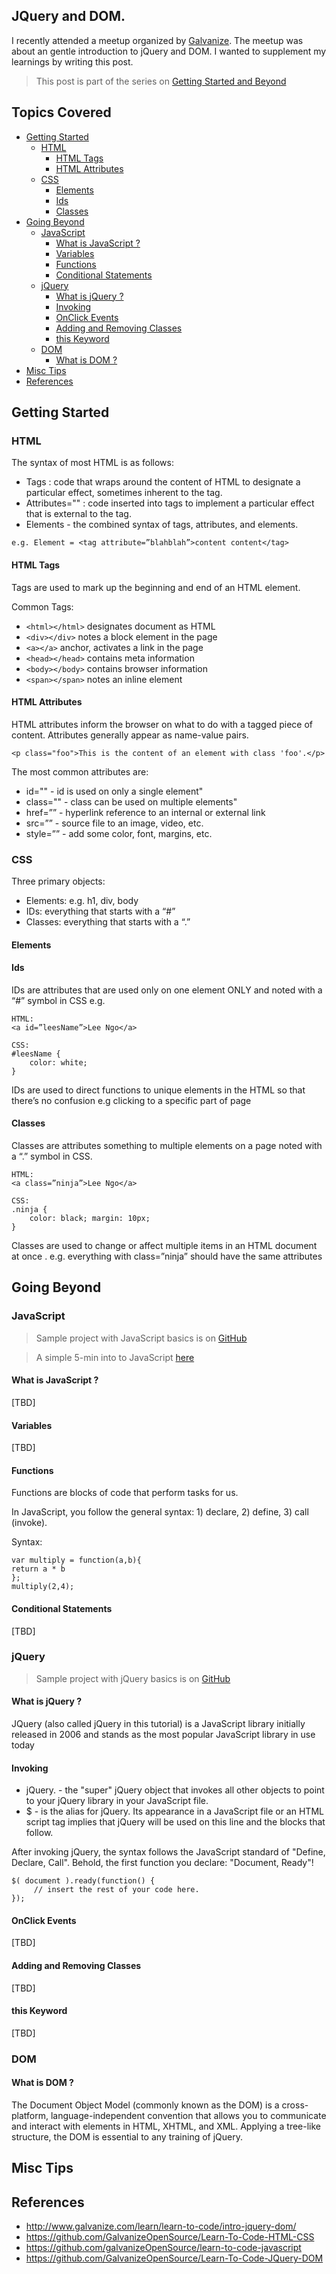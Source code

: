 ## JQuery and DOM.

I recently attended a meetup organized by [Galvanize](http://www.galvanize.com/). The meetup was about an gentle introduction to jQuery and DOM. I wanted to supplement my learnings by writing this post.

> This post is part of the series on [Getting Started and Beyond](https://github.com/abgoswam/getting-started-and-beyond)

## Topics Covered

- [Getting Started](#getting-started)
	- [HTML](#html)
		- [HTML Tags](#html-tags)
		- [HTML Attributes](#html-attributes)
	- [CSS](#css)
		- [Elements](#elements)
		- [Ids](#ids)
		- [Classes](#classes)
- [Going Beyond](#going-beyond)
	- [JavaScript](#javascript)
		- [What is JavaScript ?](#what-is-javascript-)
		- [Variables](#variables)
		- [Functions](#functions)
		- [Conditional Statements](#conditional-statements)
	- [jQuery](#jquery)
		- [What is jQuery ?](#what-is-jquery-)
		- [Invoking](#invoking)
		- [OnClick Events](#onclick-events)
		- [Adding and Removing Classes](#adding-and-removing-classes)
		- [this Keyword](#this-keyword)
	- [DOM](#dom)
		- [What is DOM ?](#what-is-dom-)
- [Misc Tips](#misc-tips)
- [References](#references)

## Getting Started

### HTML

The syntax of most HTML is as follows:

- Tags : code that wraps around the content of HTML to designate a particular effect, sometimes inherent to the tag.
- Attributes="" : code inserted into tags to implement a particular effect that is external to the tag.
- Elements - the combined syntax of tags, attributes, and elements.

`e.g. Element = <tag attribute=”blahblah”>content content</tag>`

#### HTML Tags
Tags are used to mark up the beginning and end of an HTML element.

Common Tags:
- `<html></html>` designates document as HTML
- `<div></div>` notes a block element in the page
- `<a></a>` anchor, activates a link in the page
- `<head></head>` contains meta information
- `<body></body>` contains browser information
- `<span></span>` notes an inline element

#### HTML Attributes
HTML attributes inform the browser on what to do with a tagged piece of content. Attributes generally appear as name-value pairs.

`<p class="foo">This is the content of an element with class 'foo'.</p>`

The most common attributes are:

- id="" - id is used on only a single element"
- class="" - class can be used on multiple elements"
- href=”” - hyperlink reference to an internal or external link
- src=”” - source file to an image, video, etc.
- style=”” - add some color, font, margins, etc.

### CSS

Three primary objects:

- Elements: e.g. h1, div, body
- IDs: everything that starts with a “#”
- Classes: everything that starts with a “.”

#### Elements

#### Ids

IDs are attributes that are used only on one element ONLY and noted with a “#” symbol in CSS e.g.
~~~
HTML:
<a id=”leesName”>Lee Ngo</a>

CSS:
#leesName {
    color: white;
}
~~~
IDs are used to direct functions to unique elements in the HTML so that there’s no confusion e.g clicking to a specific part of page

#### Classes

Classes are attributes something to multiple elements on a page noted with a “.” symbol in CSS.
~~~
HTML:
<a class=”ninja”>Lee Ngo</a>

CSS:
.ninja {
    color: black; margin: 10px;
}
~~~
Classes are used to change or affect multiple items in an HTML document at once . e.g. everything with class=”ninja” should have the same attributes

## Going Beyond

### JavaScript
> Sample project with JavaScript basics is on [GitHub](https://github.com/abgoswam/getting-started-and-beyond/tree/master/02-jquery-dom/javascript)

> A simple 5-min into to JavaScript [here](https://www.javascript.com/try)

#### What is JavaScript ?
[TBD]

#### Variables
[TBD]

#### Functions
Functions are blocks of code that perform tasks for us.

In JavaScript, you follow the general syntax: 1) declare, 2) define, 3) call (invoke).

Syntax:
~~~
var multiply = function(a,b){
return a * b
};
multiply(2,4);
~~~
#### Conditional Statements
[TBD]

### jQuery
> Sample project with jQuery basics is on [GitHub](https://github.com/abgoswam/getting-started-and-beyond/tree/master/02-jquery-dom/jQuery)

#### What is jQuery ?
JQuery (also called jQuery in this tutorial) is a JavaScript library initially released in 2006 and stands as the most popular JavaScript library in use today

#### Invoking
- jQuery. - the "super" jQuery object that invokes all other objects to point to your jQuery library in your JavaScript file.
- $ - is the alias for jQuery. Its appearance in a JavaScript file or an HTML script tag implies that jQuery will be used on this line and the blocks that follow.

After invoking jQuery, the syntax follows the JavaScript standard of "Define, Declare, Call". Behold, the first function you declare: "Document, Ready"!
~~~
$( document ).ready(function() {
     // insert the rest of your code here.
});
~~~

#### OnClick Events
[TBD]

#### Adding and Removing Classes
[TBD]

#### this Keyword
[TBD]

### DOM
#### What is DOM ?
The Document Object Model (commonly known as the DOM) is a cross-platform, language-independent convention that allows you to communicate and interact with elements in HTML, XHTML, and XML. Applying a tree-like structure, the DOM is essential to any training of jQuery.

## Misc Tips

## References

- http://www.galvanize.com/learn/learn-to-code/intro-jquery-dom/
- https://github.com/GalvanizeOpenSource/Learn-To-Code-HTML-CSS
- https://github.com/galvanizeOpenSource/learn-to-code-javascript
- https://github.com/GalvanizeOpenSource/Learn-To-Code-JQuery-DOM
